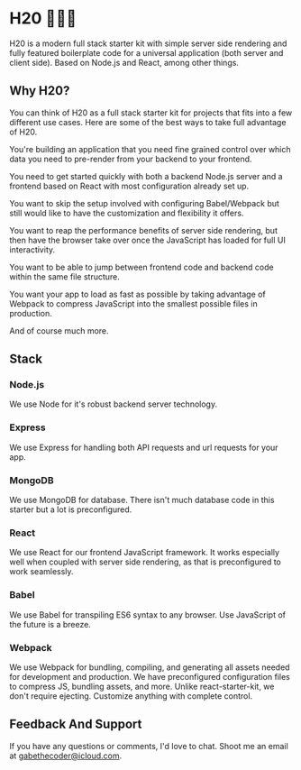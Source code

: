 
# H20 🌊🐢🚀

H20 is a modern full stack starter kit with simple server side rendering and fully featured boilerplate code for a universal application (both server and client side). Based on Node.js and React, among other things.

## Why H20?

You can think of H20 as a full stack starter kit for projects that fits into a few different use cases. Here are some of the best ways to take full advantage of H20.

You're building an application that you need fine grained control over which data you need to pre-render from your backend to your frontend.

You need to get started quickly with both a backend Node.js server and a frontend based on React with most configuration already set up.

You want to skip the setup involved with configuring Babel/Webpack but still would like to have the customization and flexibility it offers.

You want to reap the performance benefits of server side rendering, but then have the browser take over once the JavaScript has loaded for full UI interactivity.

You want to be able to jump between frontend code and backend code within the same file structure.

You want your app to load as fast as possible by taking advantage of Webpack to compress JavaScript into the smallest possible files in production.

And of course much more.

## Stack

### Node.js
We use Node for it's robust backend server technology.

### Express
We use Express for handling both API requests and url requests for your app.

### MongoDB
We use MongoDB for database. There isn't much database code in this starter but a lot is preconfigured.

### React
We use React for our frontend JavaScript framework. It works especially well when coupled with server side rendering, as that is preconfigured to work seamlessly.

### Babel
We use Babel for transpiling ES6 syntax to any browser. Use JavaScript of the future is a breeze.

### Webpack
We use Webpack for bundling, compiling, and generating all assets needed for development and production. We have preconfigured configuration files to compress JS, bundling assets, and more. Unlike react-starter-kit, we don't require ejecting. Customize anything with complete control.

## Feedback And Support

If you have any questions or comments, I'd love to chat. Shoot me an email at gabethecoder@icloud.com.




